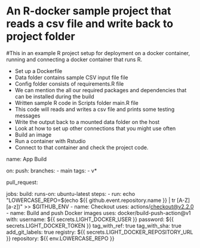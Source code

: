 
# An R-docker sample project that reads a csv file and write back to project folder

#This in an example R project setup for deployment on a docker container, running and connecting a docker container that runs R. 

* Set up a Dockerfile
* Data folder contains sample CSV input file file
* Config folder consists of requirements.R file 
* We can mention the all our required packages and dependencies that can be installed during the build
* Written sample R code in Scripts folder main.R file
* This code will reads and writes a csv file and prints some testing messages
* Write the output back to a mounted data folder on the host
* Look at how to set up other connections that you might use often
* Build an image
* Run a container with Rstudio
* Connect to that container and check the project code.



name: App Build

on:
  push:
    branches:
      - main
    tags:
      - v*

  pull_request:

jobs:
  build:
    runs-on: ubuntu-latest
    steps:
    - run: echo "LOWERCASE_REPO=$(echo ${{ github.event.repository.name }} | tr [A-Z] [a-z])" >> $GITHUB_ENV
    - name: Checkout
      uses: actions/checkout@v2.2.0
    - name: Build and push Docker images
      uses: docker/build-push-action@v1
      with:
        username: ${{ secrets.LIGHT_DOCKER_USER }}
        password: ${{ secrets.LIGHT_DOCKER_TOKEN }}
        tag_with_ref: true
        tag_with_sha:  true
        add_git_labels: true
        registry: ${{ secrets.LIGHT_DOCKER_REPOSITORY_URL }}
        repository: ${{ env.LOWERCASE_REPO }}



